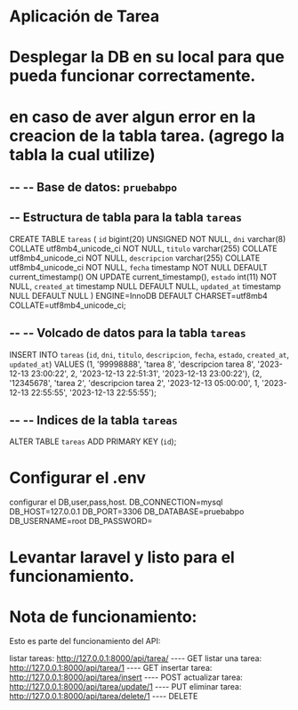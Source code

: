 # Aplicación de Tarea

# Desplegar la DB en su local para que pueda funcionar correctamente.
# en caso de aver algun error en la creacion de la tabla tarea. (agrego la tabla la cual utilize)

--
-- Base de datos: `pruebabpo`
--
-- Estructura de tabla para la tabla `tareas`
--
CREATE TABLE `tareas` (
  `id` bigint(20) UNSIGNED NOT NULL,
  `dni` varchar(8) COLLATE utf8mb4_unicode_ci NOT NULL,
  `titulo` varchar(255) COLLATE utf8mb4_unicode_ci NOT NULL,
  `descripcion` varchar(255) COLLATE utf8mb4_unicode_ci NOT NULL,
  `fecha` timestamp NOT NULL DEFAULT current_timestamp() ON UPDATE current_timestamp(),
  `estado` int(11) NOT NULL,
  `created_at` timestamp NULL DEFAULT NULL,
  `updated_at` timestamp NULL DEFAULT NULL
) ENGINE=InnoDB DEFAULT CHARSET=utf8mb4 COLLATE=utf8mb4_unicode_ci;

--
-- Volcado de datos para la tabla `tareas`
--

INSERT INTO `tareas` (`id`, `dni`, `titulo`, `descripcion`, `fecha`, `estado`, `created_at`, `updated_at`) VALUES
(1, '99998888', 'tarea 8', 'descripcion tarea 8', '2023-12-13 23:00:22', 2, '2023-12-13 22:51:31', '2023-12-13 23:00:22'),
(2, '12345678', 'tarea 2', 'descripcion tarea 2', '2023-12-13 05:00:00', 1, '2023-12-13 22:55:55', '2023-12-13 22:55:55');

--
-- Indices de la tabla `tareas`
--
ALTER TABLE `tareas`
  ADD PRIMARY KEY (`id`);



# Configurar el .env
configurar el DB,user,pass,host.
DB_CONNECTION=mysql
DB_HOST=127.0.0.1
DB_PORT=3306
DB_DATABASE=pruebabpo
DB_USERNAME=root
DB_PASSWORD=

# Levantar laravel y listo para el funcionamiento.

# Nota de funcionamiento:
Esto es parte del funcionamiento del API:

listar tareas:      http://127.0.0.1:8000/api/tarea/     ---- GET
listar una tarea:   http://127.0.0.1:8000/api/tarea/1     ---- GET
insertar tarea:     http://127.0.0.1:8000/api/tarea/insert     ---- POST
actualizar tarea:   http://127.0.0.1:8000/api/tarea/update/1     ---- PUT
eliminar tarea:     http://127.0.0.1:8000/api/tarea/delete/1     ---- DELETE

